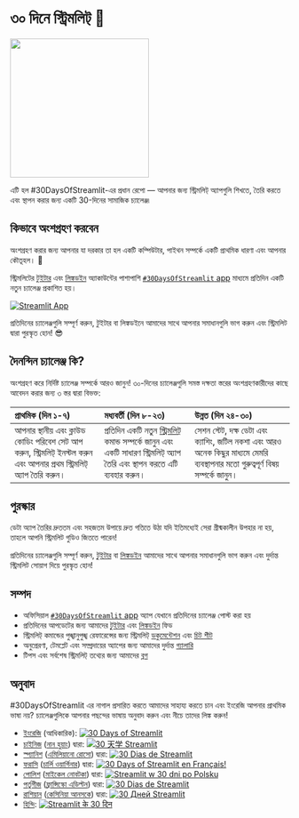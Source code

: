 # ৩০ দিনে স্ট্রিমলিট্   🎈

<img src='3AF34648-C61D-47CE-9E56-C496C5A7C240.jpeg' height=250>

এটি হল #30DaysOfStreamlit-এর প্রধান রেপো — আপনার জন্য স্ট্রিমলিট্ অ্যাপগুলি শিখতে, তৈরি করতে এবং স্থাপন করার জন্য একটি 30-দিনের সামাজিক চ্যালেঞ্জ৷

## কিভাবে অংশগ্রহণ করবেন

অংশগ্রহণ করার জন্য আপনার যা দরকার তা হল একটি কম্পিউটার, পাইথন সম্পর্কে একটি প্রাথমিক ধারণা এবং আপনার কৌতূহল। 🧠

স্ট্রিমলিটের [টুইটার](https://twitter.com/streamlit) এবং [লিঙ্কডইন](https://www.linkedin.com/company/streamlit/posts/?feedView=all) অ্যাকাউন্টের পাশাপাশি [`#30DaysOfStreamlit` app](https://share.streamlit.io/streamlit/30days/) মাধ্যমে প্রতিদিন একটি নতুন চ্যালেঞ্জ প্রকাশিত হয়।

[![Streamlit App](https://static.streamlit.io/badges/streamlit_badge_black_white.svg)](https://share.streamlit.io/streamlit/30days/)

প্রতিদিনের চ্যালেঞ্জগুলি সম্পূর্ণ করুন, টুইটার বা লিঙ্কডইনে আমাদের সাথে আপনার সমাধানগুলি ভাগ করুন এবং স্ট্রিমলিট দ্বারা পুরস্কৃত হোন! 😎

## দৈনন্দিন চ্যালেঞ্জ কি?

অংশগ্রহণ করে নির্দিষ্ট চ্যালেঞ্জ সম্পর্কে আরও জানুন! ৩০-দিনের চ্যালেঞ্জগুলি সমস্ত দক্ষতা স্তরের অংশগ্রহণকারীদের কাছে আবেদন করার জন্য ৩ স্তর দ্বারা বিভক্ত:

| প্রাথমিক (দিন ১-৭) | মধ্যবর্তী (দিন ৮-২৩) | উন্নত (দিন ২৪-৩০) |
| :---        |    :----   |          :--- |
| আপনার স্থানীয় এবং ক্লাউড কোডিং পরিবেশ সেট আপ করুন, স্ট্রিমলিট্ ইনস্টল করুন এবং আপনার প্রথম স্ট্রিমলিট্ অ্যাপ তৈরি করুন। | প্রতিদিন একটি নতুন [স্ট্রিমলিট্](https://docs.streamlit.io/library/api-reference) কমান্ড সম্পর্কে জানুন এবং একটি সাধারণ স্ট্রিমলিট্ অ্যাপ তৈরি এবং স্থাপন করতে এটি ব্যবহার করুন। | সেশন স্টেট, দক্ষ ডেটা এবং ক্যাশিং, জটিল নকশা এবং আরও অনেক কিছুর মাধ্যমে মেমরি ব্যবস্থাপনার মতো গুরুত্বপূর্ণ বিষয় সম্পর্কে জানুন।

## পুরস্কার

ডেটা অ্যাপ তৈরির দ্রুততম এবং সহজতম উপায়ে দ্রুত গতিতে উঠা যদি ইতিমধ্যেই সেরা গ্রীষ্মকালীন উপহার না হয়, তাহলে আপনি স্ট্রিমলিট গুডিও জিততে পারেন!

প্রতিদিনের চ্যালেঞ্জগুলি সম্পূর্ণ করুন, [টুইটার](https://twitter.com/streamlit) বা [লিঙ্কডইন](https://www.linkedin.com/company/streamlit/posts/?feedView=all) আমাদের সাথে আপনার সমাধানগুলি ভাগ করুন এবং দুর্দান্ত স্ট্রিমলিট সোয়াগ দিয়ে পুরস্কৃত হোন!

## সম্পদ

- অফিসিয়াল [`#30DaysOfStreamlit` app](https://share.streamlit.io/streamlit/30days/) অ্যাপ যেখানে প্রতিদিনের চ্যালেঞ্জ পোস্ট করা হয়
- প্রতিদিনের আপডেটের জন্য আমাদের [টুইটার](https://twitter.com/streamlit) এবং [লিঙ্কডইন](https://www.linkedin.com/company/streamlit/posts/?feedView=all) ফিড
- স্ট্রিমলিট্ কমান্ডের পুঙ্খানুপুঙ্খ রেফারেন্সের জন্য স্ট্রিমলিট্ [ডকুমেন্টেশন](https://docs.streamlit.io/) এবং [চিট শীট](https://docs.streamlit.io/library/cheatsheet)
- অনুপ্রেরণা, টেমপ্লেট এবং সম্প্রদায়ের অ্যাপের জন্য আমাদের দুর্দান্ত [গ্যালারি](https://streamlit.io/gallery)
- টিপস এবং সর্বশেষ স্ট্রিমলিট্ তথ্যের জন্য আমাদের [ব্লগ](https://blog.streamlit.io/how-to-master-streamlit-for-data-science/)
 
## অনুবাদ

#30DaysOfStreamlit এর নাগাল প্রসারিত করতে আমাদের সাহায্য করতে চান এবং ইংরেজি আপনার প্রাথমিক ভাষা নয়? চ্যালেঞ্জগুলিকে আপনার পছন্দের ভাষায় অনুবাদ করুন এবং নীচে তাদের লিঙ্ক করুন!

- [ইংরেজি](https://github.com/streamlit/30days) (আধিকারিক): [![30 Days of Streamlit](https://static.streamlit.io/badges/streamlit_badge_black_white.svg)](https://30days.streamlit.app)
- [চাইনিজ](https://github.com/TeddyHuang-00/30days-Chinese) ([নান হুয়াং](https://github.com/TeddyHuang-00)) দ্বারা: [![30 天学 Streamlit](https://static.streamlit.io/badges/streamlit_badge_black_white.svg)](https://30days-chinese.streamlit.app)
- [স্প্যানিশ](https://github.com/streamlit/30days-spanish/) ([এমিলিয়ানো রোসো](https://github.com/arraydude)) দ্বারা: [![30 Dias de Streamlit](https://static.streamlit.io/badges/streamlit_badge_black_white.svg)](https://30days-in-spanish.streamlit.app/)
- [ফরাসি](https://github.com/streamlit/30days-French) ([চার্লি ওয়ার্গিনার](https://github.com/charlyWargnier/)) দ্বারা: [![30 Days of Streamlit en Français!](https://static.streamlit.io/badges/streamlit_badge_black_white.svg)](https://30days-in-french.streamlit.app/)
- [পোলিশ](https://github.com/streamlit/30days-polish) ([মাইকেল নোবটকা](https://github.com/sfc-gh-mnowotka)) দ্বারা: [![Streamlit w 30 dni po Polsku](https://static.streamlit.io/badges/streamlit_badge_black_white.svg)](https://w30dni.streamlit.app/)
- [পর্তুগীজ](https://github.com/franciscoed/30days) ([ফ্রান্সিস্কো এডিল্টন](https://github.com/franciscoed)) দ্বারা: [![30 Dias de Streamlit](https://static.streamlit.io/badges/streamlit_badge_black_white.svg)](https://30dias.streamlit.app/)
- [রাশিয়ান](https://github.com/kseniaanske/30days) ([কেসিনিয়া আনসকে](https://github.com/kseniaanske)) দ্বারা: [![30 Дней Streamlit](https://static.streamlit.io/badges/streamlit_badge_black_white.svg)](https://30days-in-russian.streamlit.app/)
- [হিন্দি](https://github.com/streamlit/30days-Hindi): [![Streamlit के 30 दिन](https://static.streamlit.io/badges/streamlit_badge_black_white.svg)](https://30days-in-hindi.streamlit.app/)
